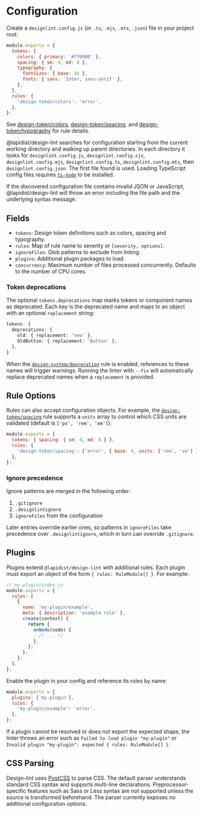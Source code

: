 # Configuration

Create a `designlint.config.js` (or `.ts`, `.mjs`, `.mts`, `.json`) file in your project root:

```js
module.exports = {
  tokens: {
    colors: { primary: '#ff0000' },
    spacing: { sm: 4, md: 8 },
    typography: {
      fontSizes: { base: 16 },
      fonts: { sans: 'Inter, sans-serif' },
    },
  },
  rules: {
    'design-token/colors': 'error',
  },
};
```

See [design-token/colors](rules/design-token/colors.md), [design-token/spacing](rules/design-token/spacing.md), and [design-token/typography](rules/design-token/typography.md) for rule details.

@lapidist/design-lint searches for configuration starting from the current working
directory and walking up parent directories. In each directory it looks for
`designlint.config.js`, `designlint.config.cjs`, `designlint.config.mjs`,
`designlint.config.ts`, `designlint.config.mts`, then
`designlint.config.json`. The first file found is used. Loading TypeScript
config files requires [`ts-node`](https://typestrong.org/ts-node/) to be
installed.

If the discovered configuration file contains invalid JSON or JavaScript,
@lapidist/design-lint will throw an error including the file path and the underlying
syntax message.

## Fields

- `tokens`: Design token definitions such as colors, spacing and typography.
- `rules`: Map of rule name to severity or `[severity, options]`.
- `ignoreFiles`: Glob patterns to exclude from linting.
- `plugins`: Additional plugin packages to load.
- `concurrency`: Maximum number of files processed concurrently. Defaults to the number of CPU cores.

### Token deprecations

The optional `tokens.deprecations` map marks tokens or component names as deprecated.
Each key is the deprecated name and maps to an object with an optional
`replacement` string:

```ts
tokens: {
  deprecations: {
    old: { replacement: 'new' },
    OldButton: { replacement: 'Button' },
  },
}
```

When the [`design-system/deprecation`](rules/design-system/deprecation.md) rule is enabled, references to these names
will trigger warnings. Running the linter with `--fix` will automatically replace
deprecated names when a `replacement` is provided.

## Rule Options

Rules can also accept configuration objects. For example, the [`design-token/spacing`](rules/design-token/spacing.md)
rule supports a `units` array to control which CSS units are validated (default
is `['px', 'rem', 'em']`):

```js
module.exports = {
  tokens: { spacing: { sm: 4, md: 8 } },
  rules: {
    'design-token/spacing': ['error', { base: 4, units: ['rem', 'vw'] }],
  },
};
```

### Ignore precedence

Ignore patterns are merged in the following order:

1. `.gitignore`
2. `.designlintignore`
3. `ignoreFiles` from the configuration

Later entries override earlier ones, so patterns in `ignoreFiles` take precedence
over `.designlintignore`, which in turn can override `.gitignore`.

## Plugins

Plugins extend `@lapidist/design-lint` with additional rules. Each plugin must export an
object of the form `{ rules: RuleModule[] }`. For example:

```js
// my-plugin/index.js
module.exports = {
  rules: [
    {
      name: 'my-plugin/example',
      meta: { description: 'example rule' },
      create(context) {
        return {
          onNode(node) {
            /* ... */
          },
        };
      },
    },
  ],
};
```

Enable the plugin in your config and reference its rules by name:

```js
module.exports = {
  plugins: ['my-plugin'],
  rules: {
    'my-plugin/example': 'error',
  },
};
```

If a plugin cannot be resolved or does not export the expected shape, the
linter throws an error such as `Failed to load plugin "my-plugin"` or
`Invalid plugin "my-plugin": expected { rules: RuleModule[] }`.

## CSS Parsing

Design-lint uses [PostCSS](https://postcss.org/) to parse CSS. The default
parser understands standard CSS syntax and supports multi-line declarations.
Preprocessor-specific features such as Sass or Less syntax are not supported
unless the source is transformed beforehand. The parser currently exposes no
additional configuration options.
